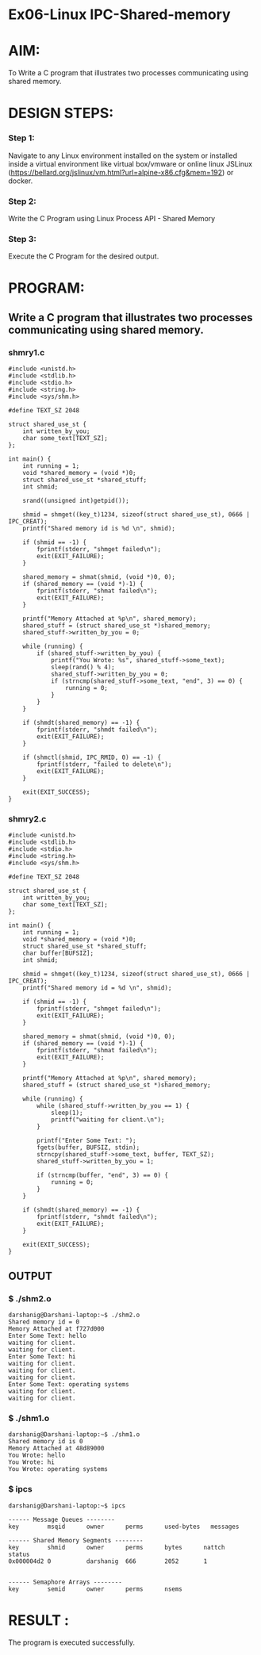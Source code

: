 # Ex06-Linux IPC-Shared-memory

# AIM:
To Write a C program that illustrates two processes communicating using shared memory.

# DESIGN STEPS:

### Step 1:

Navigate to any Linux environment installed on the system or installed inside a virtual environment like virtual box/vmware or online linux JSLinux (https://bellard.org/jslinux/vm.html?url=alpine-x86.cfg&mem=192) or docker.

### Step 2:

Write the C Program using Linux Process API - Shared Memory

### Step 3:

Execute the C Program for the desired output. 

# PROGRAM:

## Write a C program that illustrates two processes communicating using shared memory.
### shmry1.c
```
#include <unistd.h> 
#include <stdlib.h> 
#include <stdio.h> 
#include <string.h> 
#include <sys/shm.h>

#define TEXT_SZ 2048 

struct shared_use_st {
    int written_by_you;
    char some_text[TEXT_SZ];
};

int main() {
    int running = 1;
    void *shared_memory = (void *)0; 
    struct shared_use_st *shared_stuff; 
    int shmid;
    
    srand((unsigned int)getpid()); 
    
    shmid = shmget((key_t)1234, sizeof(struct shared_use_st), 0666 | IPC_CREAT);
    printf("Shared memory id is %d \n", shmid);
    
    if (shmid == -1) {
        fprintf(stderr, "shmget failed\n");
        exit(EXIT_FAILURE);
    }
    
    shared_memory = shmat(shmid, (void *)0, 0);
    if (shared_memory == (void *)-1) {
        fprintf(stderr, "shmat failed\n");
        exit(EXIT_FAILURE);
    }
    
    printf("Memory Attached at %p\n", shared_memory);
    shared_stuff = (struct shared_use_st *)shared_memory;
    shared_stuff->written_by_you = 0;

    while (running) {
        if (shared_stuff->written_by_you) {
            printf("You Wrote: %s", shared_stuff->some_text);
            sleep(rand() % 4);
            shared_stuff->written_by_you = 0;
            if (strncmp(shared_stuff->some_text, "end", 3) == 0) {
                running = 0;
            }
        }
    }

    if (shmdt(shared_memory) == -1) {
        fprintf(stderr, "shmdt failed\n");
        exit(EXIT_FAILURE);
    }

    if (shmctl(shmid, IPC_RMID, 0) == -1) {
        fprintf(stderr, "failed to delete\n");
        exit(EXIT_FAILURE);
    }

    exit(EXIT_SUCCESS);
}

```
### shmry2.c
```
#include <unistd.h> 
#include <stdlib.h> 
#include <stdio.h> 
#include <string.h>
#include <sys/shm.h>

#define TEXT_SZ 2048 

struct shared_use_st {
    int written_by_you;
    char some_text[TEXT_SZ];
};

int main() {
    int running = 1;
    void *shared_memory = (void *)0; 
    struct shared_use_st *shared_stuff; 
    char buffer[BUFSIZ];
    int shmid;
    
    shmid = shmget((key_t)1234, sizeof(struct shared_use_st), 0666 | IPC_CREAT);
    printf("Shared memory id = %d \n", shmid);
    
    if (shmid == -1) {
        fprintf(stderr, "shmget failed\n");
        exit(EXIT_FAILURE);
    }
    
    shared_memory = shmat(shmid, (void *)0, 0);
    if (shared_memory == (void *)-1) {
        fprintf(stderr, "shmat failed\n");
        exit(EXIT_FAILURE);
    }
    
    printf("Memory Attached at %p\n", shared_memory); 
    shared_stuff = (struct shared_use_st *)shared_memory; 
    
    while (running) {
        while (shared_stuff->written_by_you == 1) {
            sleep(1);
            printf("waiting for client.\n");
        }
        
        printf("Enter Some Text: ");
        fgets(buffer, BUFSIZ, stdin);
        strncpy(shared_stuff->some_text, buffer, TEXT_SZ);
        shared_stuff->written_by_you = 1;
        
        if (strncmp(buffer, "end", 3) == 0) {
            running = 0;
        }
    }

    if (shmdt(shared_memory) == -1) {
        fprintf(stderr, "shmdt failed\n");
        exit(EXIT_FAILURE);
    }

    exit(EXIT_SUCCESS);
}

```
## OUTPUT
### $ ./shm2.o
```
darshanig@Darshani-laptop:~$ ./shm2.o
Shared memory id = 0
Memory Attached at f727d000
Enter Some Text: hello
waiting for client.
waiting for client.
Enter Some Text: hi
waiting for client.
waiting for client.
waiting for client.
Enter Some Text: operating systems
waiting for client.
waiting for client.
```
### $ ./shm1.o
```
darshanig@Darshani-laptop:~$ ./shm1.o
Shared memory id is 0
Memory Attached at 48d89000
You Wrote: hello
You Wrote: hi
You Wrote: operating systems
```
### $ ipcs
```
darshanig@Darshani-laptop:~$ ipcs

------ Message Queues --------
key        msqid      owner      perms      used-bytes   messages

------ Shared Memory Segments --------
key        shmid      owner      perms      bytes      nattch     status
0x000004d2 0          darshanig  666        2052       1


------ Semaphore Arrays --------
key        semid      owner      perms      nsems
```

# RESULT :
The program is executed successfully.
